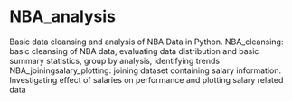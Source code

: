 # NBA_analysis
Basic data cleansing and analysis of NBA Data in Python. 
NBA_cleansing: basic cleansing of NBA data, evaluating data distribution and basic summary statistics, group by analysis, identifying trends
NBA_joiningsalary_plotting: joining dataset containing salary information. Investigating effect of salaries on performance and plotting salary related data
